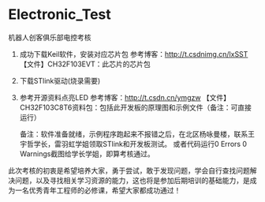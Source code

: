 # Electronic_Test
机器人创客俱乐部电控考核

1. 成功下载Keil软件，安装对应芯片包
   参考博客：http://t.csdnimg.cn/lxSST
   【文件】CH32F103EVT：此芯片的芯片包
2. 下载STlink驱动(烧录需要)
   
3. 参考开源资料点亮LED
   参考博客：http://t.csdn.cn/ymgzw
   【文件】CH32F103C8T6资料包：包括此开发板的原理图和示例文件（备注：可直接运行）

   备注：软件准备就绪，示例程序跑起来不报错之后，在北区杨咏曼楼，联系王宇哲学长，雷羽虹学姐领取STlink和开发板测试。
      或者代码运行0 Errors 0 Warnings截图给学长学姐，即算考核通过。

此次考核的初衷是希望培养大家，勇于尝试，敢于发现问题，学会自行查找问题解决问题，以及寻找相关学习资源的能力，这也将是参加后期培训的基础能力，是成为一名优秀青年工程师的必修课，希望大家都成功通过！
   
   

